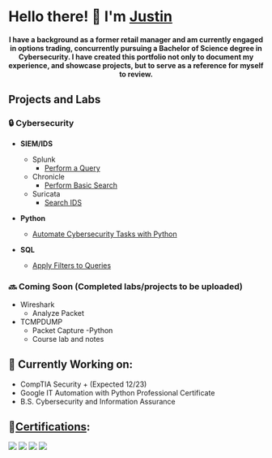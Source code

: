 # Hello there! 👋 I'm [Justin](https://www.linkedin.com/in/justinroberg)

<h4 class="mt-n3" align=center>I have a background as a former retail manager and am currently engaged in options trading, concurrently pursuing a Bachelor of Science degree in Cybersecurity. I have created this portfolio not only to document my experience, and showcase projects, but to serve as a reference for myself to review. 

</h4>

## **Projects and Labs**

### 🔒 Cybersecurity

- **SIEM/IDS**
  - Splunk
    - [Perform a Query]() 
  - Chronicle
    - [Perform Basic Search]()
  - Suricata
     - [Search IDS]()  

- **Python**
  - [Automate Cybersecurity Tasks with Python](https://github.com/JustinRoberg/Update-a-file-through-a-Python-algorithm)

- **SQL**
  - [Apply Filters to Queries]()

### 🔜 Coming Soon (Completed labs/projects to be uploaded)
  - Wireshark
    - Analyze Packet
  - TCMPDUMP
    - Packet Capture
  -Python
    - Course lab and notes
  
## 🔨 Currently Working on:
  - CompTIA Security + (Expected 12/23)
  - Google IT Automation with Python Professional Certificate
  - B.S. Cybersecurity and Information Assurance


## 🏅[Certifications](https://www.credly.com/users/justin-rosenberg):

![](https://images.credly.com/size/130x130/images/0bf0f2da-a699-4c82-82e2-56dcf1f2e1c7/image.png)
![](https://images.credly.com/size/130x130/images/63482325-a0d6-4f64-ae75-f5f33922c7d0/CompTIA_A_2Bce.png)
![](https://images.credly.com/size/130x130/images/ae2f5bae-b110-4ea1-8e26-77cf5f76c81e/GCC_badge_IT_Support_1000x1000.png)
![](https://images.credly.com/size/130x130/images/00634f82-b07f-4bbd-a6bb-53de397fc3a6/image.png)





<!--
**JustinRoberg/JustinRoberg** is a ✨ _special_ ✨ repository because its `README.md` (this file) appears on your GitHub profile.

Here are some ideas to get you started:

- 🔭 I’m currently working on ...
- 🌱 I’m currently learning ...
- 👯 I’m looking to collaborate on ...
- 🤔 I’m looking for help with ...
- 💬 Ask me about ...
- 📫 How to reach me: ...
- 😄 Pronouns: ...
- ⚡ Fun fact: ...
-->

